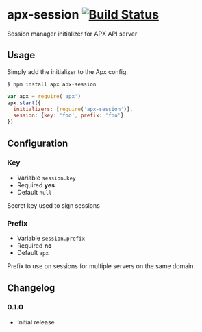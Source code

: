 apx-session [![Build Status](https://travis-ci.org/snailjs/apx-session.png?branch=0.3.0)](https://travis-ci.org/snailjs/apx-session)
============

Session manager initializer for APX API server

## Usage

Simply add the initializer to the Apx config.

```
$ npm install apx apx-session
```

```js
var apx = require('apx')
apx.start({
  initializers: [require('apx-session')],
  session: {key: 'foo', prefix: 'foo'}
})
```

## Configuration

### Key
* Variable `session.key`
* Required **yes**
* Default `null`

Secret key used to sign sessions

### Prefix
* Variable `session.prefix`
* Required **no**
* Default `apx`

Prefix to use on sessions for multiple servers on the same domain.

## Changelog

### 0.1.0
* Initial release
